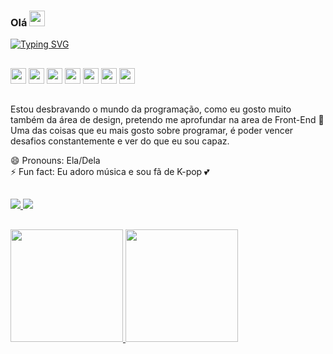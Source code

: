 ### Olá <img height="25px" width="25px" src="https://github.com/TheDudeThatCode/TheDudeThatCode/blob/6bd69ddcf3118726abbcf0aa0e0c5b6e712886b4/Assets/Hi.gif" />

<a href="https://git.io/typing-svg"><img src="https://readme-typing-svg.demolab.com?font=Itim&size=29&pause=1000&color=F79680&width=492&height=60&lines=Muito+prazer%2C+meu+nome+%C3%A9+J%C3%A9ssica+%E2%9C%A8" alt="Typing SVG" /></a>

<h2 dir="auto"></h2>
  <div style="display:flex, flex-direction:column"> 
    <img src="https://cdn.jsdelivr.net/gh/devicons/devicon/icons/css3/css3-plain.svg" width="25px" height="25px"/> 
    <img src="https://cdn.jsdelivr.net/gh/devicons/devicon/icons/html5/html5-original.svg" width="25px" height="25px"/> 
    <img src="https://cdn.jsdelivr.net/gh/devicons/devicon/icons/javascript/javascript-original.svg" width="25px" height="25px"/>
    <img src="https://cdn.jsdelivr.net/gh/devicons/devicon/icons/react/react-original.svg" width="25px" height="25px"/>
    <img src="https://cdn.jsdelivr.net/gh/devicons/devicon/icons/docker/docker-original.svg" width="25px" height="25px"/>
    <img src="https://cdn.jsdelivr.net/gh/devicons/devicon/icons/postgresql/postgresql-original.svg" width="25px" height="25px"/>
    <img src="https://cdn.jsdelivr.net/gh/devicons/devicon/icons/typescript/typescript-original.svg" width="25px" height="25px"/>
  </div>
  
<h2 dir="auto"></h2>

Estou desbravando o mundo da programação, como eu gosto muito também da área de design, pretendo me aprofundar na area de Front-End 🔭
Uma das coisas que eu mais gosto sobre programar, é poder vencer desafios constantemente e ver do que eu sou capaz.

😄 Pronouns: Ela/Dela <br>
⚡ Fun fact: Eu adoro música e sou fã de K-pop 💕

<h2 dir="auto"></h2>

<a href="www.linkedin.com/in/jessicav-santos678" target="_blank">
  <img src="https://img.shields.io/badge/-LinkedIn-%230077B5?style=for-the-badge&logo=linkedin&logoColor=white" target="_blank">
</a> 
<a href = "jessicavitorsantos@outlook.com"><img src="https://img.shields.io/badge/Gmail-D14836?style=for-the-badge&logo=gmail&logoColor=white" target="_blank"></a> 

<h2 dir="auto"></h2>

<div>
<a href="https://github.com/JessKangs">
<img height="180em" src="https://github-readme-stats.vercel.app/api/top-langs/?username=JessKangs&layout=compact&langs_count=7&theme=dracula"/>
<img height="180em" src="https://github-readme-stats.vercel.app/api?username=JessKangs&show_icons=true&theme=dracula&include_all_commits=true&count_private=true"/>
</div>


  
